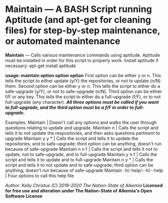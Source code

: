 # Maintain — A BASH Script running Aptitude (and apt-get for cleaning files) for step-by-step maintenance, or automated maintenance

**Maintain** — Calls various maintenance commands using aptitude. Aptitude must be installed in order for this script to properly work.
Install aptitude if necessary: apt-get install aptitude

**usage: maintain option option option**
First option can be either y or n. This tells the script to either update (y/Y) the repositories, or not to update (n/N) them.
Second option can be either y or n. This tells the script to either do a safe-upgrade (y/Y), or not to safe-upgrade (n/N).
Third option can be either f/F or any key. This tells the script to either do a full-upgrade (f/F), or to not full-upgrade (any character).
***All three options must be called if you want to full-upgrade, and the third option must be a f/F in order to full-upgrade.***

Examples:
Maintain | Doesn't call any options and walks the user through questions relating to update and upgrade.
Maintain n | Calls the script and tells it to not update the respositories, and then asks questions pertinent to upgrade
Maintain y y * | Calls the script and tells it to update the repositories, and to safe-upgrade; third option can be anything, doesn't run because of safe-upgrade
Maintain n n f | Calls the script and tells it not to update, not to safe-upgrade, and to full-upgrade
Maintain y n f | Calls the script and tells it to update and to full-upgrade
Maintain n y * | Calls the script and tells it to not update and to safe-upgrade; third option can be anything, doesn't run because of safe-upgrade
Maintain -h/-help/--h/--help | Four options to call this help file

*Author: Kelly Christus (C) 2019-2020 The Nation-State of Alkemia*
**Licensed for free use and alteration under The Nation-State of Alkemia's Open Software License**
